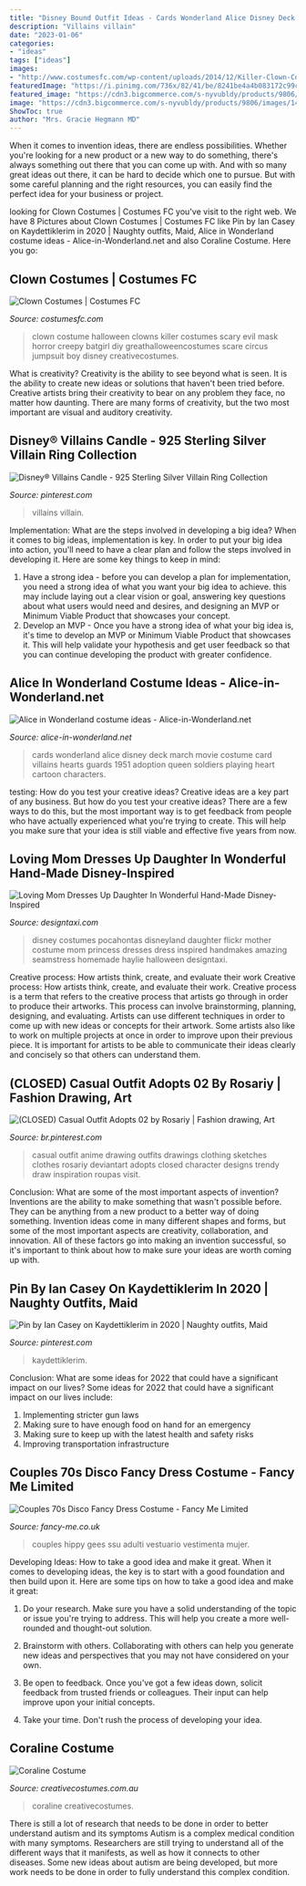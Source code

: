 ```yaml
---
title: "Disney Bound Outfit Ideas - Cards Wonderland Alice Disney Deck March Movie Costume Card Villains Hearts Guards 1951 Adoption Queen Soldiers Playing Heart Cartoon Characters"
description: "Villains villain"
date: "2023-01-06"
categories:
- "ideas"
tags: ["ideas"]
images:
- "http://www.costumesfc.com/wp-content/uploads/2014/12/Killer-Clown-Costume.jpg"
featuredImage: "https://i.pinimg.com/736x/82/41/be/8241be4a4b083172c99c7d12cab0bd59.jpg"
featured_image: "https://cdn3.bigcommerce.com/s-nyvubldy/products/9806/images/14344/33841_couples_mens_and_ladies_mens_60s_70s_hippy_hippie_disco_king_peace_tye_dye_bee_gees_fancy_dress_costume_outfit__09336.1500561339.500.750.jpg?c=2"
image: "https://cdn3.bigcommerce.com/s-nyvubldy/products/9806/images/14344/33841_couples_mens_and_ladies_mens_60s_70s_hippy_hippie_disco_king_peace_tye_dye_bee_gees_fancy_dress_costume_outfit__09336.1500561339.500.750.jpg?c=2"
ShowToc: true
author: "Mrs. Gracie Hegmann MD"
---
```



When it comes to invention ideas, there are endless possibilities. Whether you're looking for a new product or a new way to do something, there's always something out there that you can come up with. And with so many great ideas out there, it can be hard to decide which one to pursue. But with some careful planning and the right resources, you can easily find the perfect idea for your business or project.

	

		
looking for Clown Costumes | Costumes FC you've visit to the right web. We have 8 Pictures about Clown Costumes | Costumes FC like Pin by Ian Casey on Kaydettiklerim in 2020 | Naughty outfits, Maid, Alice in Wonderland costume ideas - Alice-in-Wonderland.net and also Coraline Costume. Here you go:
		
    
## Clown Costumes | Costumes FC

<img loading=lazy src="http://www.costumesfc.com/wp-content/uploads/2014/12/Killer-Clown-Costume.jpg" onerror="this.onerror=null;this.src='https://tse3.mm.bing.net/th?id=OIP.QPZ7rP4CqZJssPV9SnHKmAHaLN&amp;pid=15.1';" alt="Clown Costumes | Costumes FC">

_Source: costumesfc.com_

>clown costume halloween clowns killer costumes scary evil mask horror creepy batgirl diy greathalloweencostumes scare circus jumpsuit boy disney creativecostumes. 

	

What is creativity?
Creativity is the ability to see beyond what is seen. It is the ability to create new ideas or solutions that haven't been tried before. Creative artists bring their creativity to bear on any problem they face, no matter how daunting. There are many forms of creativity, but the two most important are visual and auditory creativity.

    
## Disney® Villains Candle - 925 Sterling Silver Villain Ring Collection

<img loading=lazy src="https://i.pinimg.com/736x/dd/d0/2b/ddd02b087b822e54a4d49f1cbafd54be.jpg" onerror="this.onerror=null;this.src='https://tse2.mm.bing.net/th?id=OIP.xbACvePxTH-22niZ9lrYpgHaJ3&amp;pid=15.1';" alt="Disney® Villains Candle - 925 Sterling Silver Villain Ring Collection">

_Source: pinterest.com_

>villains villain. 

	

Implementation: What are the steps involved in developing a big idea?
When it comes to big ideas, implementation is key. In order to put your big idea into action, you'll need to have a clear plan and follow the steps involved in developing it. Here are some key things to keep in mind: 
1. Have a strong idea - before you can develop a plan for implementation, you need a strong idea of what you want your big idea to achieve. this may include laying out a clear vision or goal, answering key questions about what users would need and desires, and designing an MVP or Minimum Viable Product that showcases your concept. 
2. Develop an MVP - Once you have a strong idea of what your big idea is, it's time to develop an MVP or Minimum Viable Product that showcases it. This will help validate your hypothesis and get user feedback so that you can continue developing the product with greater confidence.

    
## Alice In Wonderland Costume Ideas - Alice-in-Wonderland.net

<img loading=lazy src="http://www.alice-in-wonderland.net/wp-content/uploads/march-of-the-cards-6.jpg" onerror="this.onerror=null;this.src='https://tse4.mm.bing.net/th?id=OIP.Lb1tw3Fl3JGJULT6BOAV4AHaF7&amp;pid=15.1';" alt="Alice in Wonderland costume ideas - Alice-in-Wonderland.net">

_Source: alice-in-wonderland.net_

>cards wonderland alice disney deck march movie costume card villains hearts guards 1951 adoption queen soldiers playing heart cartoon characters. 

	

testing: How do you test your creative ideas?
Creative ideas are a key part of any business. But how do you test your creative ideas? There are a few ways to do this, but the most important way is to get feedback from people who have actually experienced what you're trying to create. This will help you make sure that your idea is still viable and effective five years from now.

    
## Loving Mom Dresses Up Daughter In Wonderful Hand-Made Disney-Inspired

<img loading=lazy src="https://editorial.designtaxi.com/news-angelaboser030414/9.jpg" onerror="this.onerror=null;this.src='https://tse4.mm.bing.net/th?id=OIP.g955qj4Q0YNQvJQcItgCmwHaLH&amp;pid=15.1';" alt="Loving Mom Dresses Up Daughter In Wonderful Hand-Made Disney-Inspired">

_Source: designtaxi.com_

>disney costumes pocahontas disneyland daughter flickr mother costume mom princess dresses dress inspired handmakes amazing seamstress homemade haylie halloween designtaxi. 

	

Creative process: How artists think, create, and evaluate their work
Creative process: How artists think, create, and evaluate their work.
Creative process is a term that refers to the creative process that artists go through in order to produce their artworks. This process can involve brainstorming, planning, designing, and evaluating. Artists can use different techniques in order to come up with new ideas or concepts for their artwork. Some artists also like to work on multiple projects at once in order to improve upon their previous piece. It is important for artists to be able to communicate their ideas clearly and concisely so that others can understand them.

    
## (CLOSED) Casual Outfit Adopts 02 By Rosariy | Fashion Drawing, Art

<img loading=lazy src="https://i.pinimg.com/736x/82/41/be/8241be4a4b083172c99c7d12cab0bd59.jpg" onerror="this.onerror=null;this.src='https://tse3.mm.bing.net/th?id=OIP.YATE75WPeja8pQ_IBEnbwQHaKC&amp;pid=15.1';" alt="(CLOSED) Casual Outfit Adopts 02 by Rosariy | Fashion drawing, Art">

_Source: br.pinterest.com_

>casual outfit anime drawing outfits drawings clothing sketches clothes rosariy deviantart adopts closed character designs trendy draw inspiration roupas visit. 

	

Conclusion: What are some of the most important aspects of invention?
Inventions are the ability to make something that wasn't possible before. They can be anything from a new product to a better way of doing something. Invention ideas come in many different shapes and forms, but some of the most important aspects are creativity, collaboration, and innovation. All of these factors go into making an invention successful, so it's important to think about how to make sure your ideas are worth coming up with.

    
## Pin By Ian Casey On Kaydettiklerim In 2020 | Naughty Outfits, Maid

<img loading=lazy src="https://i.pinimg.com/736x/21/f2/2b/21f22bf096e0de0bbfaae182c3d78789.jpg" onerror="this.onerror=null;this.src='https://tse3.mm.bing.net/th?id=OIP.xwPa1w404y3SkFC6MdwWiwHaLH&amp;pid=15.1';" alt="Pin by Ian Casey on Kaydettiklerim in 2020 | Naughty outfits, Maid">

_Source: pinterest.com_

>kaydettiklerim. 

	

Conclusion: What are some ideas for 2022 that could have a significant impact on our lives?
Some ideas for 2022 that could have a significant impact on our lives include: 
1. Implementing stricter gun laws 
2. Making sure to have enough food on hand for an emergency 
3. Making sure to keep up with the latest health and safety risks 
4. Improving transportation infrastructure 

    
## Couples 70s Disco Fancy Dress Costume - Fancy Me Limited

<img loading=lazy src="https://cdn3.bigcommerce.com/s-nyvubldy/products/9806/images/14344/33841_couples_mens_and_ladies_mens_60s_70s_hippy_hippie_disco_king_peace_tye_dye_bee_gees_fancy_dress_costume_outfit__09336.1500561339.500.750.jpg?c=2" onerror="this.onerror=null;this.src='https://tse3.mm.bing.net/th?id=OIP.JZioDI4wvt8QyI4Z4g3mbwAAAA&amp;pid=15.1';" alt="Couples 70s Disco Fancy Dress Costume - Fancy Me Limited">

_Source: fancy-me.co.uk_

>couples hippy gees ssu adulti vestuario vestimenta mujer. 

	

Developing Ideas: How to take a good idea and make it great.
When it comes to developing ideas, the key is to start with a good foundation and then build upon it. Here are some tips on how to take a good idea and make it great:
1. Do your research. Make sure you have a solid understanding of the topic or issue you're trying to address. This will help you create a more well-rounded and thought-out solution.

2. Brainstorm with others. Collaborating with others can help you generate new ideas and perspectives that you may not have considered on your own.

3. Be open to feedback. Once you've got a few ideas down, solicit feedback from trusted friends or colleagues. Their input can help improve upon your initial concepts.

4. Take your time. Don't rush the process of developing your idea.

    
## Coraline Costume

<img loading=lazy src="https://www.creativecostumes.com.au/wp-content/uploads/2018/07/CC_April_18_255-768x1024.jpg" onerror="this.onerror=null;this.src='https://tse1.mm.bing.net/th?id=OIP.JKYfp8FLoakstBxOUPWxcwHaJ4&amp;pid=15.1';" alt="Coraline Costume">

_Source: creativecostumes.com.au_

>coraline creativecostumes. 

	

There is still a lot of research that needs to be done in order to better understand autism and its symptoms
Autism is a complex medical condition with many symptoms. Researchers are still trying to understand all of the different ways that it manifests, as well as how it connects to other diseases. Some new ideas about autism are being developed, but more work needs to be done in order to fully understand this complex condition.

